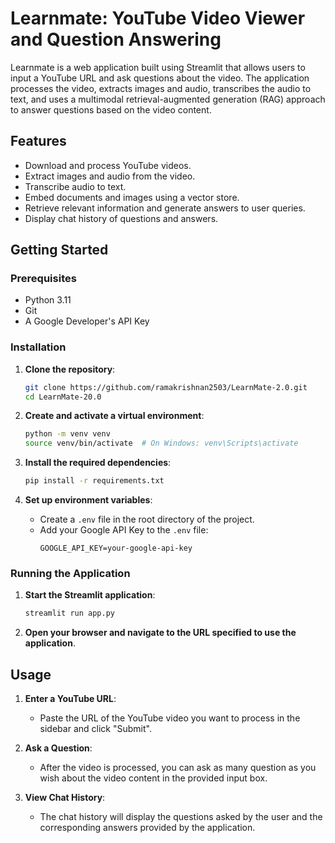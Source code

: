# Learnmate: YouTube Video Viewer and Question Answering

Learnmate is a web application built using Streamlit that allows users to input a YouTube URL and ask questions about the video. The application processes the video, extracts images and audio, transcribes the audio to text, and uses a multimodal retrieval-augmented generation (RAG) approach to answer questions based on the video content.

## Features

- Download and process YouTube videos.
- Extract images and audio from the video.
- Transcribe audio to text.
- Embed documents and images using a vector store.
- Retrieve relevant information and generate answers to user queries.
- Display chat history of questions and answers.

## Getting Started

### Prerequisites

- Python 3.11
- Git
- A Google Developer's API Key

### Installation

1. **Clone the repository**:
    ```sh
    git clone https://github.com/ramakrishnan2503/LearnMate-2.0.git
    cd LearnMate-20.0
    ```

2. **Create and activate a virtual environment**:
    ```sh
    python -m venv venv
    source venv/bin/activate  # On Windows: venv\Scripts\activate
    ```

3. **Install the required dependencies**:
    ```sh
    pip install -r requirements.txt
    ```

4. **Set up environment variables**:
    - Create a `.env` file in the root directory of the project.
    - Add your Google API Key to the `.env` file:
      ```
      GOOGLE_API_KEY=your-google-api-key
      ```

### Running the Application

1. **Start the Streamlit application**:
    ```sh
    streamlit run app.py
    ```

2. **Open your browser and navigate to the URL specified to use the application**.

## Usage

1. **Enter a YouTube URL**:
    - Paste the URL of the YouTube video you want to process in the sidebar and click "Submit".

2. **Ask a Question**:
    - After the video is processed, you can ask as many question as you wish about the video content in the provided input box.

3. **View Chat History**:
    - The chat history will display the questions asked by the user and the corresponding answers provided by the application.

